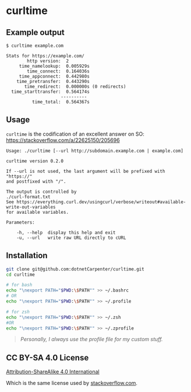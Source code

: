 # curltime

## Example output

```
$ curltime example.com

Stats for https://example.com/
        http version:  2
     time_namelookup:  0.005929s
        time_connect:  0.164036s
     time_appconnect:  0.442980s
    time_pretransfer:  0.443290s
       time_redirect:  0.000000s (0 redirects)
  time_starttransfer:  0.564174s
                     ----------
          time_total:  0.564367s
```


## Usage

`curltime` is the codification of an excellent answer on SO: https://stackoverflow.com/a/22625150/205696

```
Usage: ./curltime [--url http://subdomain.example.com | example.com]

curltime version 0.2.0

If --url is not used, the last argument will be prefixed with "https://"
and postfixed with "/".

The output is controlled by
./curl-format.txt
See https://everything.curl.dev/usingcurl/verbose/writeout#available-write-out-variables
for available variables.

Parameters:

	-h, --help	display this help and exit
	-u, --url	write raw URL directly to cURL
```


## Installation

```sh
git clone git@github.com:dotnetCarpenter/curltime.git
cd curltime

# for bash
echo "\nexport PATH="$PWD:\$PATH"" >> ~/.bashrc
# OR
echo "\nexport PATH="$PWD:\$PATH"" >> ~/.profile

# for zsh
echo "\nexport PATH="$PWD:\$PATH"" >> ~/.zsh
#OR
echo "\nexport PATH="$PWD:\$PATH"" >> ~/.zprofile
```

> _Personally, I always use the profile file for my custom stuff._


## CC BY-SA 4.0 License

[Attribution-ShareAlike 4.0 International](https://creativecommons.org/licenses/by-sa/4.0/)

Which is the same license used by [stackoverflow.com](https://stackoverflow.com/legal/terms-of-service/public#licensing).
